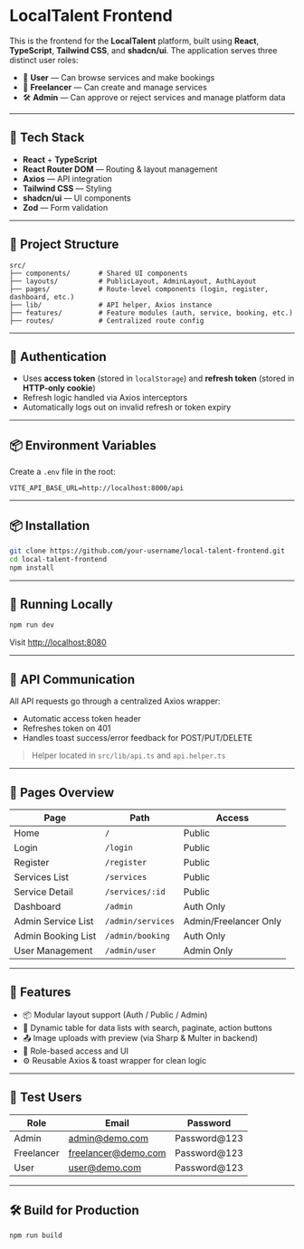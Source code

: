 # LocalTalent Frontend

This is the frontend for the **LocalTalent** platform, built using **React**, **TypeScript**, **Tailwind CSS**, and **shadcn/ui**. The application serves three distinct user roles:

- 👤 **User** — Can browse services and make bookings
- 🎨 **Freelancer** — Can create and manage services
- 🛠️ **Admin** — Can approve or reject services and manage platform data

---

## 🚀 Tech Stack

- **React** + **TypeScript**
- **React Router DOM** — Routing & layout management
- **Axios** — API integration
- **Tailwind CSS** — Styling
- **shadcn/ui** — UI components
- **Zod** — Form validation

---

## 📁 Project Structure

```
src/
├── components/       # Shared UI components
├── layouts/          # PublicLayout, AdminLayout, AuthLayout
├── pages/            # Route-level components (login, register, dashboard, etc.)
├── lib/              # API helper, Axios instance
├── features/         # Feature modules (auth, service, booking, etc.)
├── routes/           # Centralized route config

```

---

## 🔐 Authentication

- Uses **access token** (stored in `localStorage`) and **refresh token** (stored in **HTTP-only cookie**)
- Refresh logic handled via Axios interceptors
- Automatically logs out on invalid refresh or token expiry

---

## 📦 Environment Variables

Create a `.env` file in the root:

```env
VITE_API_BASE_URL=http://localhost:8000/api
```

---

## 📦 Installation

```bash
git clone https://github.com/your-username/local-talent-frontend.git
cd local-talent-frontend
npm install
```

---

## 🧪 Running Locally

```bash
npm run dev
```

Visit [http://localhost:8080](http://localhost:8080)

---

## 📲 API Communication

All API requests go through a centralized Axios wrapper:

- Automatic access token header
- Refreshes token on 401
- Handles toast success/error feedback for POST/PUT/DELETE

> Helper located in `src/lib/api.ts` and `api.helper.ts`

---

## 📁 Pages Overview

| Page               | Path              | Access                |
| ------------------ | ----------------- | --------------------- |
| Home               | `/`               | Public                |
| Login              | `/login`          | Public                |
| Register           | `/register`       | Public                |
| Services List      | `/services`       | Public                |
| Service Detail     | `/services/:id`   | Public                |
| Dashboard          | `/admin`          | Auth Only             |
| Admin Service List | `/admin/services` | Admin/Freelancer Only |
| Admin Booking List | `/admin/booking`  | Auth Only             |
| User Management    | `/admin/user`     | Admin Only            |

---

## 🧠 Features

- 📦 Modular layout support (Auth / Public / Admin)
- 🔄 Dynamic table for data lists with search, paginate, action buttons
- 📤 Image uploads with preview (via Sharp & Multer in backend)
- 🔐 Role-based access and UI
- ⚙️ Reusable Axios & toast wrapper for clean logic

---

## 👤 Test Users

| Role       | Email                                             | Password      |
| ---------- | ------------------------------------------------- | ------------- |
| Admin      | [admin@demo.com](mailto:admin@demo.com)           | Password\@123 |
| Freelancer | [freelancer@demo.com](mailto:freelancer@demo.com) | Password\@123 |
| User       | [user@demo.com](mailto:user@demo.com)             | Password\@123 |

---

## 🛠️ Build for Production

```bash
npm run build
```
